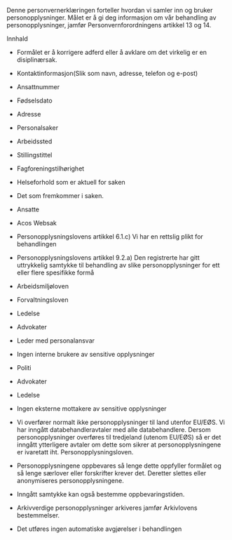 <!-- title: Behandling av disiplinærsaker -->


  

Denne personvernerklæringen forteller hvordan vi samler inn og bruker personopplysninger. Målet er å gi deg informasjon om vår behandling av personopplysninger, jamfør Personvernforordningens artikkel 13 og 14.

  

Innhald

*   Formålet er å korrigere adferd eller å avklare om det virkelig er en disiplinærsak.  
    
*   Kontaktinformasjon(Slik som navn, adresse, telefon og e-post)  
    
*   Ansattnummer  
    
*   Fødselsdato  
    
*   Adresse  
    
*   Personalsaker  
    
*   Arbeidssted  
    
*   Stillingstittel  
    
*   Fagforeningstilhørighet  
    
*   Helseforhold som er aktuell for saken  
    
*   Det som fremkommer i saken.  
    
*   Ansatte  
    
*   Acos Websak  
    
*   Personopplysningslovens artikkel 6.1.c) Vi har en rettslig plikt for behandlingen  
    
*   Personopplysningslovens artikkel 9.2.a) Den registrerte har gitt uttrykkelig samtykke til behandling av slike personopplysninger for ett eller flere spesifikke formå  
    
*   Arbeidsmiljøloven  
    
*   Forvaltningsloven  
    
*   Ledelse  
    
*   Advokater  
    
*   Leder med personalansvar  
    
*   Ingen interne brukere av sensitive opplysninger  
    
*   Politi  
    
*   Advokater  
    
*   Ledelse  
    
*   Ingen eksterne mottakere av sensitive opplysninger  
    
*   Vi overfører normalt ikke personopplysninger til land utenfor EU/EØS. Vi har inngått databehandleravtaler med alle databehandlere. Dersom personopplysninger overføres til tredjeland (utenom EU/EØS) så er det inngått ytterligere avtaler om dette som sikrer at personopplysningene er ivaretatt iht. Personopplysningsloven.  
    
*   Personopplysningene oppbevares så lenge dette oppfyller formålet og så lenge særlover eller forskrifter krever det. Deretter slettes eller anonymiseres personopplysningene.  
    
*   Inngått samtykke kan også bestemme oppbevaringstiden.  
    
*   Arkivverdige personopplysninger arkiveres jamfør Arkivlovens bestemmelser.  
    
*   Det utføres ingen automatiske avgjørelser i behandlingen